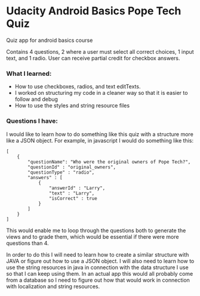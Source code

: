 # Udacity Android Basics Pope Tech Quiz
Quiz app for android basics course

Contains 4 questions, 2 where a user must select all correct choices, 1 input text, and 1 radio.
User can receive partial credit for checkbox answers.

### What I learned:
* How to use checkboxes, radios, and text editTexts.
* I worked on structuring my code in a cleaner way so that it is easier to follow and debug
* How to use the styles and string resource files

### Questions I have:
I would like to learn how to do something like this quiz with a structure more like a JSON object.
For example, in javascript I would do something like this:

```
[
    {
        "questionName": "Who were the original owners of Pope Tech?",
        "questionId" : "original_owners",
        "questionType" : "radio",
        "answers" : [
            {
                "answerId" : "Larry",
                "text" : "Larry",
                "isCorrect" : true
            }
        ]
    }
]
```
This would enable me to loop through the questions both to generate the views and to grade them, which would be essential if there were more questions than 4.

In order to do this I will need to learn how to create a similar structure with JAVA or figure out how to use a JSON object. 
I will also need to learn how to use the string resources in java in connection with the data structure I use so that I can keep using them. 
In an actual app this would all probably come from a database so I need to figure out how that would work in connection with localization and string resources.